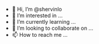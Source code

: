 - 👋 Hi, I’m @shervinlo
- 👀 I’m interested in ...
- 🌱 I’m currently learning ...
- 💞️ I’m looking to collaborate on ...
- 📫 How to reach me ...

<!---
shervinlo/shervinlo is a ✨ special ✨ repository because its `README.md` (this file) appears on your GitHub profile.
You can click the Preview link to take a look at your changes.
--->
